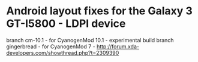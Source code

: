 Android layout fixes for the Galaxy 3 GT-I5800 - LDPI device
==================================

branch cm-10.1 - for CyanogenMod 10.1 - experimental build
branch gingerbread - for CyanogenMod 7 - http://forum.xda-developers.com/showthread.php?t=2309390
